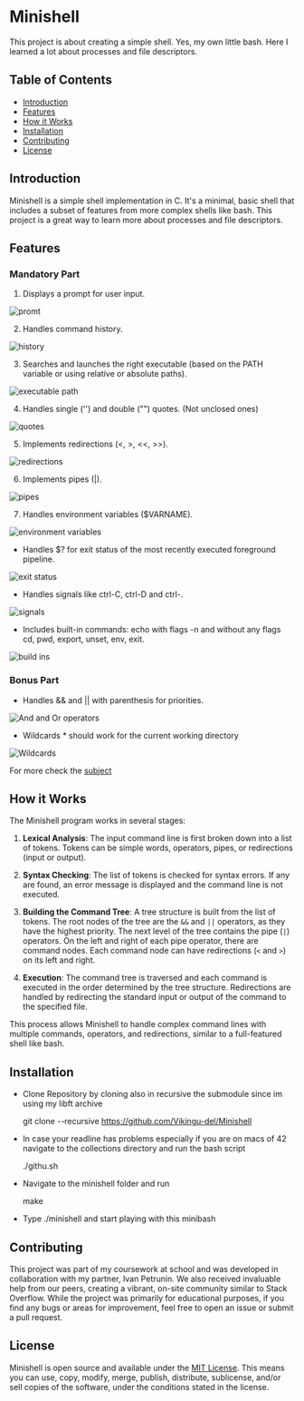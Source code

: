 # Minishell
This project is about creating a simple shell. Yes, my own little bash. Here I learned a lot about processes and file descriptors.

## Table of Contents

- [Introduction](#introduction)
- [Features](#features)
- [How it Works](#how-it-works)
- [Installation](#installation)
- [Contributing](#contributing)
- [License](#license)

## Introduction

Minishell is a simple shell implementation in C. It's a minimal, basic shell that includes a subset of features from more complex shells like bash. This project is a great way to learn more about processes and file descriptors.

## Features

### Mandatory Part

1. Displays a prompt for user input.

![promt](photos/promt.png)

2. Handles command history.

![history](photos/history.png)

3. Searches and launches the right executable (based on the PATH variable or using relative or absolute paths).

![executable path](photos/executablepath.png)

4. Handles single ('') and double ("") quotes. (Not unclosed ones)

![quotes](photos/quotes.png)

5. Implements redirections (<, >, <<, >>).

![redirections](photos/redirection.png)

6. Implements pipes (|).

![pipes](photos/pipes.png)

7. Handles environment variables ($VARNAME).

![environment variables](photos/env.png)

- Handles $? for exit status of the most recently executed foreground pipeline.

![exit status](photos/exitstatus.png)

- Handles signals like ctrl-C, ctrl-D and ctrl-\.

![signals](photos/signals.png)

- Includes built-in commands: echo with flags -n and without any flags cd, pwd, export, unset, env, exit.

![build ins](photos/buildins.png)

### Bonus Part

- Handles && and || with parenthesis for priorities.

![And and Or operators](photos/bonusandor.png)

- Wildcards * should work for the current working directory

![Wildcards](photos/wildcards.png)

For more check the [subject](subject.pdf)

## How it Works

The Minishell program works in several stages:

1. **Lexical Analysis**: The input command line is first broken down into a list of tokens. Tokens can be simple words, operators, pipes, or redirections (input or output).

2. **Syntax Checking**: The list of tokens is checked for syntax errors. If any are found, an error message is displayed and the command line is not executed.

3. **Building the Command Tree**: A tree structure is built from the list of tokens. The root nodes of the tree are the `&&` and `||` operators, as they have the highest priority. The next level of the tree contains the pipe (`|`) operators. On the left and right of each pipe operator, there are command nodes. Each command node can have redirections (`<` and `>`) on its left and right.

4. **Execution**: The command tree is traversed and each command is executed in the order determined by the tree structure. Redirections are handled by redirecting the standard input or output of the command to the specified file.

This process allows Minishell to handle complex command lines with multiple commands, operators, and redirections, similar to a full-featured shell like bash.

## Installation

- Clone Repository by cloning also in recursive the submodule since im using my libft archive

    git clone --recursive https://github.com/Vikingu-del/Minishell

- In case your readline has problems especially if you are on macs of 42 navigate to the collections directory and run the bash script

    ./githu.sh

- Navigate to the minishell folder and run
    
    make

- Type ./minishell and start playing with this minibash

## Contributing

This project was part of my coursework at school and was developed in collaboration with my partner, Ivan Petrunin. We also received invaluable help from our peers, creating a vibrant, on-site community similar to Stack Overflow. While the project was primarily for educational purposes, if you find any bugs or areas for improvement, feel free to open an issue or submit a pull request.

## License

Minishell is open source and available under the [MIT License](LICENSE). This means you can use, copy, modify, merge, publish, distribute, sublicense, and/or sell copies of the software, under the conditions stated in the license.
